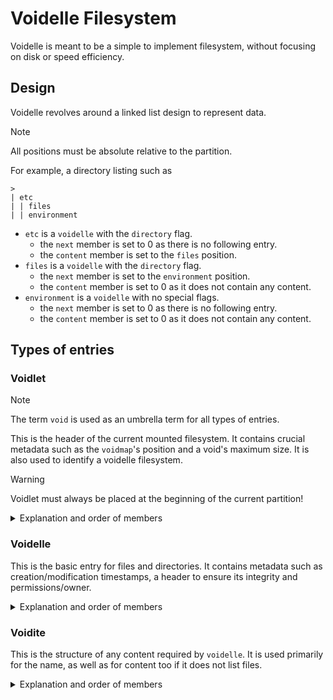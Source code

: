 # Voidelle Filesystem

Voidelle is meant to be a simple to implement filesystem, without focusing on disk or speed efficiency.

## Design
Voidelle revolves around a linked list design to represent data.
> [!NOTE]
> All positions must be absolute relative to the partition.

For example, a directory listing such as
```
>
| etc
| | files
| | environment
```
- `etc` is a `voidelle` with the `directory` flag.
    - the `next` member is set to 0 as there is no following entry.
    - the `content` member is set to the `files` position.
- `files` is a `voidelle` with the `directory` flag.
    - the `next` member is set to the `environment` position.
    - the `content` member is set to 0 as it does not contain any content.
- `environment` is a `voidelle` with no special flags.
    - the `next` member is set to 0 as there is no following entry.
    - the `content` member is set to 0 as it does not contain any content.

## Types of entries

### Voidlet
> [!NOTE]  
> The term `void` is used as an umbrella term for all types of entries.

This is the header of the current mounted filesystem. It contains crucial metadata such as the `voidmap`'s position and a void's maximum size. It is also used to identify a voidelle filesystem.
> [!WARNING]
> Voidlet must always be placed at the beginning of the current partition!

<details>
    <summary>Explanation and order of members</summary>

- `identifier` (4 bytes): the header identifier. It should spell out `VOID`.
- `void_size` (8 bytes): this is the maximum size of each void. By default it is `512`. Padding done on each void is according to this value.
- `voidmap_size` (8 bytes): the size of the voidmap.
- `voidmap` (8 bytes): the position of the voidmap.
    - The voidmap is a bitmap that determines whether a void is occupied or not. The first two bits are always marked as occupied (`1`), as `voidlet` and the root take it up.
</details>

### Voidelle

This is the basic entry for files and directories. It contains metadata such as creation/modification timestamps, a header to ensure its integrity and permissions/owner. </br>

<details>
    <summary>Explanation and order of members</summary>

- `velle` (5 bytes): the header. It should spell out `VELLE`.
- `flags` (8 bytes):
    - `0x1`: directory
    - `0x2`: hidden
    - `0x4`: system-reserved entry
    - `0x8`: deleted/invalid entry
    - An OS can choose to use the remaining bits for its own flags.
- `name` (8 bytes): contains the name's `voidite` position.
- `content` (8 bytes): contains the content's position.
    - the content presented can be a `voidite` or `voidelle`.
- `content_size` (8 bytes): the total size of the current entry's content.
- `next` (8 bytes): the neighbouring `voidelle`.
- `pos` (8 bytes): the current entry's position.
- `create_year` (8 bytes): the year of the current entry's creation.
- `create_date` (5 bytes): each byte represents a certain timestamp value.
    - The order of bytes is `MONTH | DAY | HOUR | MINUTE | SECOND`.
    - The date values can be left as 0.
- `modify_year` (8 bytes): the year of the current entry's last modification.
- `modify_date` (5 bytes): each byte represents a certain timestamp value.
    - The order of bytes is `MONTH | DAY | HOUR | MINUTE | SECOND`.
    - The date values can be left as 0.
- `owner_id` (8 bytes): the ID of the current entry's owner.
    - A superuser's ID could be 0 as an example.
- `others_permission` (1 byte): the permissions of other users other than the owner.
    - The usual values are:
        - `0x4`: write permissions
        - `0x2`: read permissions
        - `0x1`: execute permissions
        - `0x7`: all of above
    - An OS can choose to use the rest of bits for its own purposes.
- `owner_permission` (1 byte): the permissions of the owner.
    - The usual values are similar to `others_permission`
    - An OS can choose to use the rest of bits for its own purposes.
</details>

### Voidite
This is the structure of any content required by `voidelle`. It is used primarily for the name, as well as for content too if it does not list files.

<details>
    <summary>Explanation and order of members</summary>

- `pos` (8 bytes): the position of the current `voidite`.
- `next` (8 bytes): the position of the next `voidite`.
    - A `voidite` can use the `next` member in order to expand on the content presented if it does not fit in the data's size.
- `data` (`void_size - 16` bytes): the data being held.
</details>
